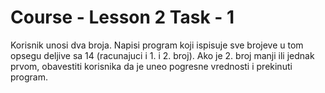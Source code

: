 # Course - Lesson 2 Task - 1
Korisnik unosi dva broja. Napisi program koji ispisuje sve brojeve u tom opsegu deljive sa 14 (racunajuci i 1. i 2. broj). Ako je 2. broj manji ili jednak prvom, obavestiti korisnika da je uneo pogresne vrednosti i prekinuti program.
